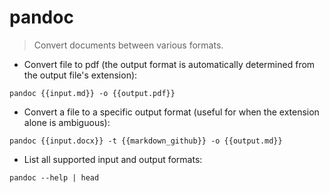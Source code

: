 # pandoc

> Convert documents between various formats.

- Convert file to pdf (the output format is automatically determined from the output file's extension):

`pandoc {{input.md}} -o {{output.pdf}}`

- Convert a file to a specific output format (useful for when the extension alone is ambiguous):

`pandoc {{input.docx}} -t {{markdown_github}} -o {{output.md}}`

- List all supported input and output formats:

`pandoc --help | head`
